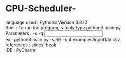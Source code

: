 # CPU-Scheduler- <br>
language used  : Python3 Version 3.8.10 <br>
Run:           : To run the program, simply type python3 main.py <parameters> <br>
Parameters     : -s <type of scheduler> -q <quantum> <input file> <br>
ex             : python3 main.py -s RR -q 4 examples/input1/in.csv <br>
references     : slides, book <br>
IDE            : PyCharm  <br>
